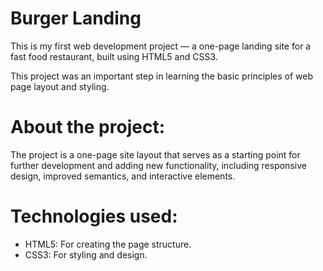 # Burger Landing

This is my first web development project — a one-page landing site for a fast food restaurant, built using HTML5 and CSS3.

This project was an important step in learning the basic principles of web page layout and styling.

# About the project:

The project is a one-page site layout that serves as a starting point for further development and adding new functionality, including responsive design, improved semantics, and interactive elements.

# Technologies used:

- HTML5: For creating the page structure.
- CSS3: For styling and design.
